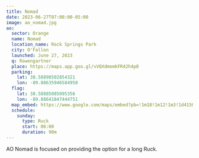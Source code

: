 ```yaml
---
title: Nomad
date: 2023-06-27T07:00:00-05:00
image: ao_nomad.jpg
ao:
  sector: Orange
  name: Nomad
  location_name: Rock Springs Park
  city: O'Fallon
  launched: June 27, 2023
  q: Rowengartner
  place: https://maps.app.goo.gl/vVQXdmemkFR42h4p8
  parking:
    lat: 38.58898502854321
    lon: -89.88635946584958
  flag:
    lat: 38.58885085095356
    lon: -89.88641847444751
  map_embed: https://www.google.com/maps/embed?pb=!1m18!1m12!1m3!1d4150.027597397562!2d-89.88678057266209!3d38.58878795512205!2m3!1f0!2f0!3f0!3m2!1i1024!2i768!4f13.1!3m3!1m2!1s0x88760660de2df46f%3A0xcec3783023dc78a8!2sRock%20Springs%20Park!5e1!3m2!1sen!2sus!4v1717025710819!5m2!1sen!2sus
  schedule:
    sunday:
      type: Ruck
      start: 06:00
      duration: 90m
---
```

AO Nomad is focused on providing the option for a long Ruck.
